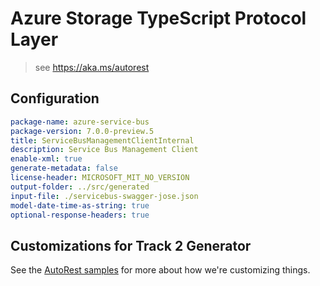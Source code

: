 # Azure Storage TypeScript Protocol Layer

> see https://aka.ms/autorest

## Configuration

```yaml
package-name: azure-service-bus
package-version: 7.0.0-preview.5
title: ServiceBusManagementClientInternal
description: Service Bus Management Client
enable-xml: true
generate-metadata: false
license-header: MICROSOFT_MIT_NO_VERSION
output-folder: ../src/generated
input-file: ./servicebus-swagger-jose.json
model-date-time-as-string: true
optional-response-headers: true
```

## Customizations for Track 2 Generator

See the [AutoRest samples](https://github.com/Azure/autorest/tree/master/Samples/3b-custom-transformations)
for more about how we're customizing things.
